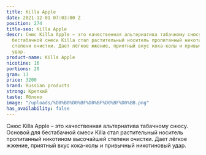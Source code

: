 ```yaml
---
title: Killa Apple
date: 2021-12-01 07:03:00 Z
position: 274
title-seo: Killa Apple
descr: Снюс Killa Apple – это качественная альтернатива табачному снюсу. Основой для
  бестабачной смеси Killa стал растительный носитель пропитанный никотином высочайшей
  степени очистки. Дает лёгкое жжение, приятный вкус кока-колы и привычный никотиновый
  удар.
product-name: Killa Apple
nicotine: 16
portions: 20
gram: 13
price: 3200
brand: Russian products
strong: Крепкий
taste: Яблоко
image: "/uploads/%D0%B0%D0%BF%D0%BF%D0%BF%D0%BB.png"
has_availability: false
---
```


Снюс Killa Apple – это качественная альтернатива табачному снюсу. Основой для бестабачной смеси Killa стал растительный носитель пропитанный никотином высочайшей степени очистки. Дает лёгкое жжение, приятный вкус кока-колы и привычный никотиновый удар.